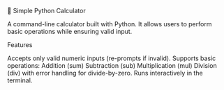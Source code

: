 🧮 Simple Python Calculator

A command-line calculator built with Python.
It allows users to perform basic operations while ensuring valid input.

Features

Accepts only valid numeric inputs (re-prompts if invalid).
Supports basic operations:
Addition (sum)
Subtraction (sub)
Multiplication (mul)
Division (div) with error handling for divide-by-zero.
Runs interactively in the terminal.